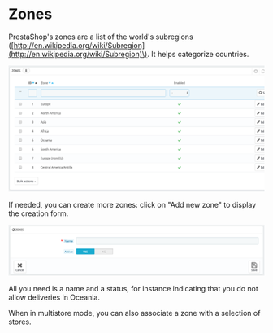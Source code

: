 # Zones

PrestaShop's zones are a list of the world's subregions \([http://en.wikipedia.org/wiki/Subregion](http://en.wikipedia.org/wiki/Subregion)\). It helps categorize countries.

![](../../../../.gitbook/assets/51839950%20%284%29%20%284%29%20%284%29.png)

If needed, you can create more zones: click on "Add new zone" to display the creation form.

![](../../../../.gitbook/assets/51839951%20%284%29%20%284%29%20%284%29.png)

All you need is a name and a status, for instance indicating that you do not allow deliveries in Oceania.

  
When in multistore mode, you can also associate a zone with a selection of stores.

